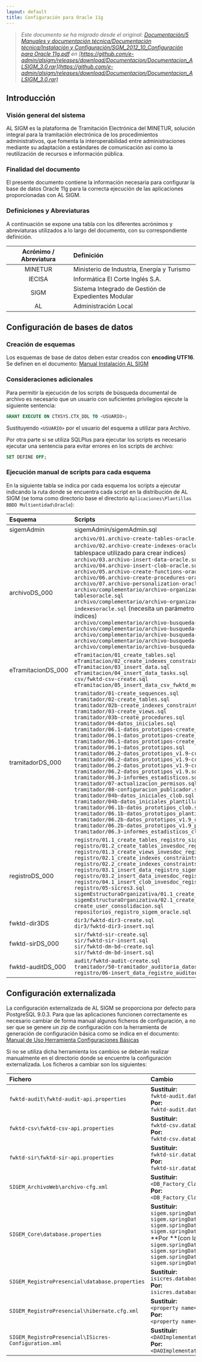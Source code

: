 ```yaml
---
layout: default
title: Configuración para Oracle 11g
---
```



> *Este documento se ha migrado desde el original:
[Documentación/5 Manuales y documentación técnica/Documentación técnica/Instalación y Configuración/SGM_2012_10_Configuración para Oracle 11g.pdf](pdfs/SGM_2012_10_Configuración_para_Oracle_11g.pdf) en [https://github.com/e-admin/alsigm/releases/download/Documentacion/Documentacion_ALSIGM_3.0.rar](https://github.com/e-admin/alsigm/releases/download/Documentacion/Documentacion_ALSIGM_3.0.rar)*




## Introducción


### Visión general del sistema

AL SIGM es la plataforma de Tramitación Electrónica del MINETUR, solución integral
para la tramitación electrónica de los procedimientos administrativos, que fomenta la
interoperabilidad entre administraciones mediante su adaptación a estándares de
comunicación así como la reutilización de recursos e información pública.

### Finalidad del documento

El presente documento contiene la información necesaria para configurar la base de
datos Oracle 11g para la correcta ejecución de las aplicaciones proporcionadas con AL
SIGM.



### Definiciones y Abreviaturas

A continuación se expone una tabla con los diferentes acrónimos y abreviaturas
utilizados a lo largo del documento, con su correspondiente definición.


|Acrónimo / Abreviatura | Definición |
|:----:|:----|
|MINETUR|Ministerio de Industria, Energía y Turismo|
|IECISA|Informática El Corte Inglés S.A.|
|SIGM|Sistema Integrado de Gestión de Expedientes Modular|
|AL|Administración Local|



## Configuración de bases de datos

### Creación de esquemas

Los esquemas de base de datos deben estar creados con **encoding UTF16**. Se definen
en el documento: [Manual Instalación AL SIGM](Manual-de-instalación-AL-SIGM.html)


### Consideraciones adicionales

Para permitir la ejecución de los scripts de búsqueda documental de archivo es
necesario que un usuario con suficientes privilegios ejecute la siguiente sentencia:

``` sql
GRANT EXECUTE ON CTXSYS.CTX_DDL TO <USUARIO>;
```

Sustituyendo `<USUARIO>` por el usuario del esquema a utilizar para Archivo.

Por otra parte si se utiliza SQLPlus para ejecutar los scripts es necesario ejecutar una
sentencia para evitar errores en los scripts de archivo:

``` sql
SET DEFINE OFF;
```


### Ejecución manual de scripts para cada esquema

En la siguiente tabla se indica por cada esquema los scripts a ejecutar indicando la ruta
donde se encuentra cada script en la distribución de AL SIGM (se toma como directorio
base el directorio `Aplicaciones\Plantillas BBDD Multientidad\Oracle`):


|Esquema|Scripts|
|:----|:----|
|sigemAdmin|sigemAdmin/sigemAdmin.sql|
|archivoDS_000|`archivo/01.archivo-create-tables-oracle.sql`<br>`archivo/02.archivo-create-indexes-oracle.sql` (necesita un parámetro con el nombre del tablespace utilizado para crear índices)<br>`archivo/03.archivo-insert-data-oracle.sql`<br>`archivo/04.archivo-insert-clob-oracle.sql`<br>`archivo/05.archivo-create-functions-oracle.sql`<br>`archivo/06.archivo-create-procedures-oracle.sql`<br>`archivo/07.archivo-personalization-oracle.sql`<br>`archivo/complementario/archivo-organizacion-bd/01.archivo-organizacion-bd-create-tablesoracle.sql`<br>`archivo/complementario/archivo-organizacion-bd/02.archivo-organizacion-bd-create-indexesoracle.sql` (necesita un parámetro con el nombre del tablespace utilizado para crear índices)<br>`archivo/complementario/archivo-busqueda-documental/01.ARCHIVOFTSTH.sql`<br>`archivo/complementario/archivo-busqueda-documental/02.ARCHIVOFTSTB.sql`<br>`archivo/complementario/archivo-busqueda-documental/03.ARCHIVOINTERMEDIA.sql`<br>`archivo/complementario/archivo-busqueda-documental/04.ARCHIVOJOBINTERMEDIA.sql`<br>`archivo/complementario/archivo-busqueda-documental/05.ARCHIVOOPT.sql`|
|eTramitacionDS_000|`eTramitacion/01_create_tables.sql`<br>`eTramitacion/02_create_indexes_constraints.sql`<br>`eTramitacion/03_insert_data.sql`<br>`eTramitacion/04_insert_data_tasks.sql`<br>`csv/fwktd-csv-create.sql`<br>`eTramitacion/05_insert_data_csv_fwktd_module.sql`|
|tramitadorDS_000|`tramitador/01-create_sequences.sql`<br>`tramitador/02-create_tables.sql`<br>`tramitador/02b-create_indexes_constraints.sql`<br>`tramitador/03-create_views.sql`<br>`tramitador/03b-create_procedures.sql`<br>`tramitador/04-datos_iniciales.sql`<br>`tramitador/06.1-datos_prototipos-create_sequences.sql`<br>`tramitador/06.1-datos_prototipos-create_tables.sql`<br>`tramitador/06.1-datos_prototipos-create_constraints.sql`<br>`tramitador/06.1-datos_prototipos.sql`<br>`tramitador/06.2-datos_prototipos_v1.9-create_sequences.sql`<br>`tramitador/06.2-datos_prototipos_v1.9-create_tables.sql`<br>`tramitador/06.2-datos_prototipos_v1.9-create_indexes_constraints.sql`<br>`tramitador/06.2-datos_prototipos_v1.9.sql`<br>`tramitador/06.3-informes_estadisticos.sql`<br>`tramitador/07-actualizacion_permisos.sql`<br>`tramitador/08-configuracion_publicador.sql`<br>`tramitador/04b-datos_iniciales_clob.sql`<br>`tramitador/04b-datos_iniciales_plantillas_clob.sql`<br>`tramitador/06.1b-datos_prototipos_clob.sql`<br>`tramitador/06.1b-datos_prototipos_plantillas_clob.sql`<br>`tramitador/06.2b-datos_prototipos_v1.9_clob.sql`<br>`tramitador/06.2b-datos_prototipos_v1.9_plantillas_clob.sql`<br>`tramitador/06.3-informes_estadisticos_clob.sql`|
|registroDS_000|`registro/01.1_create_tables_registro_sigem_oracle.sql`<br>`registro/01.2_create_tables_invesdoc_registro_sigem_oracle.sql`<br>`registro/01.3_create_views_invesdoc_registro_sigem_oracle.sql`<br>`registro/02.1_create_indexes_constraints_registro_sigem_oracle.sql`<br>`registro/02.2_create_indexes_constraints_invesdoc_registro_sigem_oracle.sql`<br>`registro/03.1_insert_data_registro_sigem_oracle.sql`<br>`registro/03.2_insert_data_invesdoc_registro_sigem_oracle.sql`<br>`registro/04.1_insert_clob_invesdoc_registro_sigem_oracle.sql`<br>`registro/05-sicres3.sql`<br>`sigemEstructuraOrganizativa/01.1_create_tables_sigem_estructura_organizativa.sql`<br>`sigemEstructuraOrganizativa/02.1_create_indexes_constraints_estructura_organizativa.sql`<br>`create_user_consolidacion.sql`<br>`repositorios_registro_sigem_oracle.sql`|
|fwktd-dir3DS|`dir3/fwktd-dir3-create.sql`<br>`dir3/fwktd-dir3-insert.sql`|
|fwktd-sirDS_000|`sir/fwktd-sir-create.sql`<br>`sir/fwktd-sir-insert.sql`<br>`sir/fwktd-dm-bd-create.sql`<br>`sir/fwktd-dm-bd-insert.sql`|
|fwktd-auditDS_000|`audit/fwktd-audit-create.sql`<br>`tramitador/50-tramitador_auditoria_datos.sql`<br>`registro/06-insert_data_registro_auditoria_datos_oracle.sql`|


## Configuración externalizada

La configuración externalizada de AL SIGM se proporciona por defecto para PostgreSQL
9.0.3. Para que las aplicaciones funcionen correctamente es necesario cambiar de
forma manual algunos ficheros de configuración, a no ser que se genere un zip de
configuración con la herramienta de generación de configuración básica como se indica
en el documento:
[Manual de Uso Herramienta Configuraciones Básicas](../desarrollo/Manual-de-Uso-Herramienta-Configuraciones-Básicas.html)

Si no se utiliza dicha herramienta los cambios se deberán realizar manualmente en el
directorio donde se encuentre la configuración externalizada. Los ficheros a cambiar
son los siguientes:


|Fichero|Cambio|
|:----|:----|
|`fwktd-audit\fwktd-audit-api.properties`|**Sustituir:**<br>`fwktd-audit.database=postgresql`<br>**Por:**<br>`fwktd-audit.database=oracle`|
|`fwktd-csv\fwktd-csv-api.properties`|**Sustituir:**<br>`fwktd-csv.database=postgresql`<br>**Por:**<br>`fwktd-csv.database=oracle`|
|`fwktd-sir\fwktd-sir-api.properties`|**Sustituir:**<br>`fwktd-sir.database=postgresql`<br>**Por:**<br>`fwktd-sir.database=oracle`|
|`SIGEM_ArchivoWeb\archivo-cfg.xml`|**Sustituir:**<br>`<DB_Factory_Class>common.db.DBEntityFactoryPostgreSQL</DB_Factory_Class>`<br>**Por:**<br>`<DB_Factory_Class>common.db.DBEntityFactoryOracle9i</DB_Factory_Class>`|
|`SIGEM_Core\database.properties`|**Sustituir:**<br>`sigem.springDatasource.database=jdbc:postgresql://localhost/sigemAdmin`<br>`sigem.springDatasource.user=postgres`<br>`sigem.springDatasource.password=postgres`<br>`sigem.springDatasource.driver=org.postgresql.Driver`<br>**Por **(con la url y usuario y contraseña correctos):<br>`sigem.springDatasource.database=jdbc:oracle:thin:@localhost:1521:GDOC`<br>`sigem.springDatasource.user=SIGEMADMIN`<br>`sigem.springDatasource.password=SIGEMADMIN`<br>`sigem.springDatasource.driver=oracle.jdbc.OracleDriver`|
|`SIGEM_RegistroPresencial\database.properties`|**Sustituir:**<br>`isicres.database=postgres`<br>**Por:**<br>`isicres.database=oracle`|
|`SIGEM_RegistroPresencial\hibernate.cfg.xml`|**Sustituir:**<br>`<property name="dialect">net.sf.hibernate.dialect.PostgreSQLDialect</property>`<br>**Por:**<br>`<property name="dialect">net.sf.hibernate.dialect.OracleDialect</property>`|
|`SIGEM_RegistroPresencial\ISicres-Configuration.xml`|**Sustituir:**<br>`<DAOImplementation>com.ieci.tecdoc.common.entity.dao.PostgreSQLDBEntityDAO</DAOImplementation>`<br>**Por:**<br>`<DAOImplementation>com.ieci.tecdoc.common.entity.dao.OracleDBEntityDAO</DAOImplementation>`|


